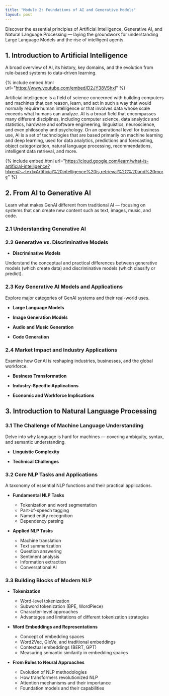 ```yaml
---
title: "Module 2: Foundations of AI and Generative Models"
layout: post
---
```


Discover the essential principles of Artificial Intelligence, Generative AI, and Natural Language Processing — laying the groundwork for understanding Large Language Models and the rise of intelligent agents.


## 1. Introduction to Artificial Intelligence

A broad overview of AI, its history, key domains, and the evolution from rule-based systems to data-driven learning.

{% include embed.html url="https://www.youtube.com/embed/D2JY38VShxI" %}

Artificial intelligence is a field of science concerned with building computers and machines that can reason, learn, and act in such a way that would normally require human intelligence or that involves data whose scale exceeds what humans can analyze. 
AI is a broad field that encompasses many different disciplines, including computer science, data analytics and statistics, hardware and software engineering, linguistics, neuroscience, and even philosophy and psychology. 
On an operational level for business use, AI is a set of technologies that are based primarily on machine learning and deep learning, used for data analytics, predictions and forecasting, object categorization, natural language processing, recommendations, intelligent data retrieval, and more.

{% include embed.html url="https://cloud.google.com/learn/what-is-artificial-intelligence?hl=en#:~:text=Artificial%20intelligence%20is,retrieval%2C%20and%20more" %}

## 2. From AI to Generative AI

Learn what makes GenAI different from traditional AI — focusing on systems that can create new content such as text, images, music, and code.

### 2.1 Understanding Generative AI

### 2.2 Generative vs. Discriminative Models
- **Discriminative Models**

Understand the conceptual and practical differences between generative models (which create data) and discriminative models (which classify or predict).

### 2.3 Key Generative AI Models and Applications

Explore major categories of GenAI systems and their real-world uses.

- **Large Language Models**

- **Image Generation Models**

- **Audio and Music Generation**

- **Code Generation**

### 2.4 Market Impact and Industry Applications

Examine how GenAI is reshaping industries, businesses, and the global workforce.

- **Business Transformation**
  
- **Industry-Specific Applications**

- **Economic and Workforce Implications**

## 3. Introduction to Natural Language Processing

### 3.1 The Challenge of Machine Language Understanding

Delve into why language is hard for machines — covering ambiguity, syntax, and semantic understanding.

- **Linguistic Complexity**
  
- **Technical Challenges**

### 3.2 Core NLP Tasks and Applications

A taxonomy of essential NLP functions and their practical applications.

- **Fundamental NLP Tasks**
  - Tokenization and word segmentation
  - Part-of-speech tagging
  - Named entity recognition
  - Dependency parsing
  
- **Applied NLP Tasks**
  - Machine translation
  - Text summarization
  - Question answering
  - Sentiment analysis
  - Information extraction
  - Conversational AI

### 3.3 Building Blocks of Modern NLP
- **Tokenization**
  - Word-level tokenization
  - Subword tokenization (BPE, WordPiece)
  - Character-level approaches
  - Advantages and limitations of different tokenization strategies
  
- **Word Embeddings and Representations**
  - Concept of embedding spaces
  - Word2Vec, GloVe, and traditional embeddings
  - Contextual embeddings (BERT, GPT)
  - Measuring semantic similarity in embedding spaces
  
- **From Rules to Neural Approaches**
  - Evolution of NLP methodologies
  - How transformers revolutionized NLP
  - Attention mechanisms and their importance
  - Foundation models and their capabilities